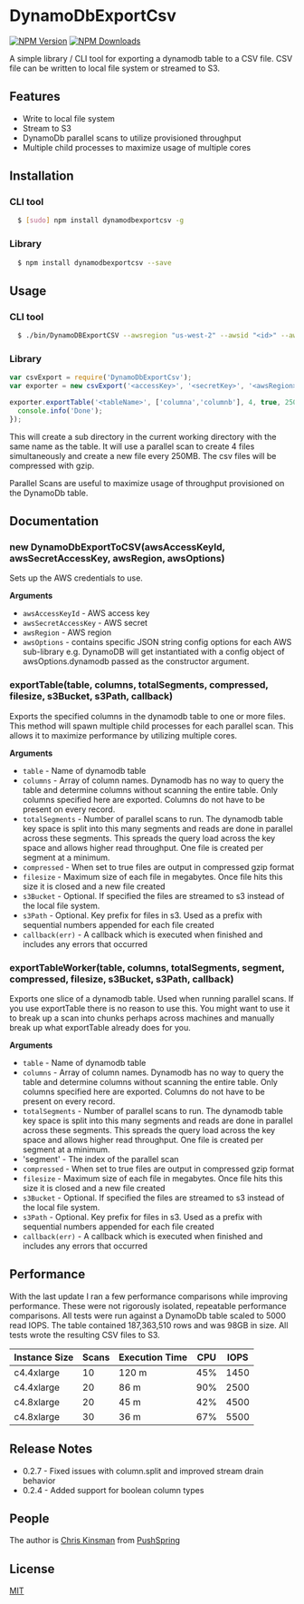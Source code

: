 # DynamoDbExportCsv

  [![NPM Version][npm-image]][npm-url]
  [![NPM Downloads][downloads-image]][downloads-url]

A simple library / CLI tool for exporting a dynamodb table to a CSV file.  CSV file can be written to local file system
or streamed to S3.

## Features
  * Write to local file system
  * Stream to S3
  * DynamoDb parallel scans to utilize provisioned throughput
  * Multiple child processes to maximize usage of multiple cores

## Installation

### CLI tool
``` bash
  $ [sudo] npm install dynamodbexportcsv -g
```

### Library
``` bash
  $ npm install dynamodbexportcsv --save
```

## Usage

### CLI tool
``` bash
  $ ./bin/DynamoDBExportCSV --awsregion "us-west-2" --awsid "<id>" --awssecret "<secret>" --table "<mytable>" --columns "<columna,columnb,columnc>" --gzip
```

### Library
```js
var csvExport = require('DynamoDbExportCsv');
var exporter = new csvExport('<accessKey>', '<secretKey>', '<awsRegion>');

exporter.exportTable('<tableName>', ['columna','columnb'], 4, true, 250, null, null, function(err) {
  console.info('Done');
});

```

This will create a sub directory in the current working directory with the same name as the table. It will use a
parallel scan to create 4 files simultaneously and create a new file every 250MB. The csv files will be compressed with gzip.

Parallel Scans are useful to maximize usage of throughput provisioned on the DynamoDb table.

## Documentation

### new DynamoDbExportToCSV(awsAccessKeyId, awsSecretAccessKey, awsRegion, awsOptions)

Sets up the AWS credentials to use. 

__Arguments__

* `awsAccessKeyId` - AWS access key
* `awsSecretAccessKey` - AWS secret
* `awsRegion` - AWS region
* `awsOptions` - contains specific JSON string config options for each AWS sub-library e.g. DynamoDB will get instantiated with a config object of awsOptions.dynamodb passed as the constructor argument.


### exportTable(table, columns, totalSegments, compressed, filesize, s3Bucket, s3Path, callback)

Exports the specified columns in the dynamodb table to one or more files.  This method will spawn
multiple child processes for each parallel scan.  This allows it to maximize performance by
utilizing multiple cores.

__Arguments__

* `table` - Name of dynamodb table
* `columns` - Array of column names.  Dynamodb has no way to query the table and determine columns without scanning
the entire table.  Only columns specified here are exported.  Columns do not have to be present on every
record.
* `totalSegments` - Number of parallel scans to run.  The dynamodb table key space is split into this many segments
and reads are done in parallel across these segments.  This spreads the query load across the key space and allows
higher read throughput. One file is created per segment at a minimum.
* `compressed` - When set to true files are output in compressed gzip format
* `filesize` - Maximum size of each file in megabytes.  Once file hits this size it is closed and a new file
created
* `s3Bucket` - Optional.  If specified the files are streamed to s3 instead of the local file system.
* `s3Path` - Optional. Key prefix for files in s3.  Used as a prefix with sequential numbers
appended for each file created
* `callback(err)` - A callback which is executed when finished and includes any errors that occurred

### exportTableWorker(table, columns, totalSegments, segment, compressed, filesize, s3Bucket, s3Path, callback)

Exports one slice of a dynamodb table.  Used when running parallel scans.  If you use exportTable there
is no reason to use this.  You might want to use it to break up a scan into chunks perhaps across machines
and manually break up what exportTable already does for you.

__Arguments__

* `table` - Name of dynamodb table
* `columns` - Array of column names.  Dynamodb has no way to query the table and determine columns without scanning
the entire table.  Only columns specified here are exported.  Columns do not have to be present on every
record.
* `totalSegments` - Number of parallel scans to run.  The dynamodb table key space is split into this many segments
and reads are done in parallel across these segments.  This spreads the query load across the key space and allows
higher read throughput. One file is created per segment at a minimum.
* 'segment' - The index of the parallel scan
* `compressed` - When set to true files are output in compressed gzip format
* `filesize` - Maximum size of each file in megabytes.  Once file hits this size it is closed and a new file
created
* `s3Bucket` - Optional.  If specified the files are streamed to s3 instead of the local file system.
* `s3Path` - Optional. Key prefix for files in s3.  Used as a prefix with sequential numbers
appended for each file created
* `callback(err)` - A callback which is executed when finished and includes any errors that occurred


## Performance

With the last update I ran a few performance comparisons while improving performance. These were not rigorously
isolated, repeatable performance comparisons.  All tests were run against a DynamoDb table scaled to 5000 read IOPS.
The table contained 187,363,510 rows and was 98GB in size.  All tests wrote the resulting CSV files to S3.

| Instance Size | Scans | Execution Time | CPU | IOPS |
| --- | --- | --- | --- | --- |
| c4.4xlarge | 10 | 120 m | 45% | 1450 |
| c4.4xlarge | 20 | 86 m | 90% | 2500 |
| c4.8xlarge | 20 | 45 m | 42% | 4500 |
| c4.8xlarge | 30 | 36 m | 67% | 5500 |

## Release Notes
* 0.2.7 - Fixed issues with column.split and improved stream drain behavior
* 0.2.4 - Added support for boolean column types

## People

The author is [Chris Kinsman](https://github.com/chriskinsman) from [PushSpring](http://www.pushspring.com)

## License

  [MIT](LICENSE)

[npm-image]: https://img.shields.io/npm/v/dynamodbexportcsv.svg?style=flat
[npm-url]: https://npmjs.org/package/dynamodbexportcsv
[downloads-image]: https://img.shields.io/npm/dm/dynamodbexportcsv.svg?style=flat
[downloads-url]: https://npmjs.org/package/dynamodbexportcsv
